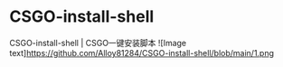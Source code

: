 # CSGO-install-shell
CSGO-install-shell | CSGO一键安装脚本
![Image text]https://github.com/Alloy81284/CSGO-install-shell/blob/main/1.png
